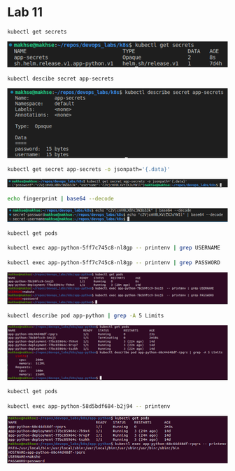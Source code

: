 # Lab 11

``` bash
kubectl get secrets
```

![secret](/k8s/images/secrets_terminal.png)


``` bash
kubectl descibe secret app-secrets
```

![describe secrets](/k8s/images/describe_secrets.png)


``` bash
kubectl get secret app-secrets -o jsonpath='{.data}'
```

![app_secrets json](/k8s/images/app_secrets_json.png)


``` bash
echo fingerprint | base64 --decode
```

![secret_decode](/k8s/images/secret_decode.png)

``` bash
kubectl get pods

kubectl exec app-python-5ff7c745c8-nl8gp -- printenv | grep USERNAME

kubectl exec app-python-5ff7c745c8-nl8gp -- printenv | grep PASSWORD
```

![secret_verify](/k8s/images/secret_verify.png)

``` bash
kubectl describe pod app-python | grep -A 5 Limits
```

![limits](/k8s/images/limits.png)


``` bash
kubectl get pods

kubectl exec app-python-58d5bdf684-b2j94 -- printenv
```

![bonus](/k8s/images/bonus.png)
